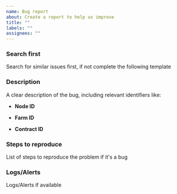 ```yaml
---
name: Bug report
about: Create a report to help us improve
title: ""
labels: ""
assignees: ""
---
```


### Search first

Search for similar issues first, if not complete the following template

### Description

A clear description of the bug, including relevant identifiers like:

- **Node ID**

- **Farm ID**

- **Contract ID**

### Steps to reproduce

List of steps to reproduce the problem if it's a bug

### Logs/Alerts

Logs/Alerts if available
